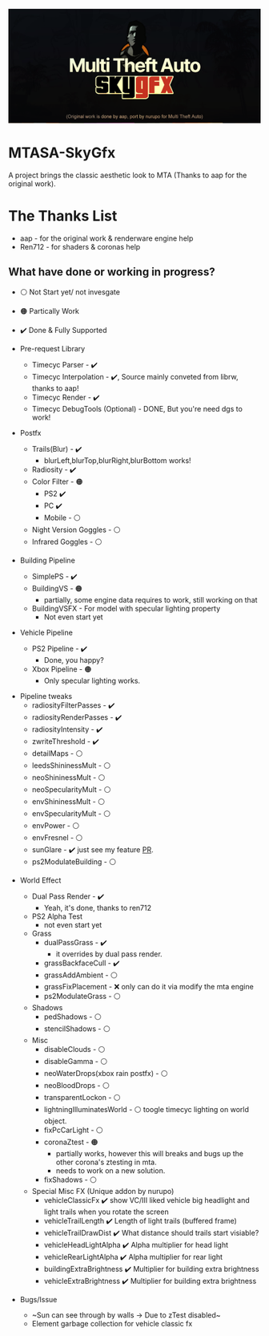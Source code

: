 ![SKYGFX](doc/skygfx.png)
# MTASA-SkyGfx
A project brings the classic aesthetic look to MTA (Thanks to aap for the original work).
# The Thanks List
- aap - for the original work & renderware engine help
- Ren712 - for shaders & coronas help
## What have done or working in progress?
- ⚪ Not Start yet/ not invesgate
- 🟠 Partically Work
- ✔️ Done & Fully Supported
- Pre-request Library
  * Timecyc Parser - ✔️
  * Timecyc Interpolation - ✔️, Source mainly conveted from librw, thanks to aap!
  * Timecyc Render - ✔️
  * Timecyc DebugTools (Optional) - DONE, But you're need dgs to work!
- Postfx 
  * Trails(Blur) - ✔️
    * blurLeft,blurTop,blurRight,blurBottom works!
  * Radiosity - ✔️
  * Color Filter - 🟠
    * PS2 ✔️
    * PC ✔️
    * Mobile - ⚪
  * Night Version Goggles - ⚪
  * Infrared Goggles - ⚪

- Building Pipeline
  * SimplePS - ✔️
  * BuildingVS - 🟠
    * partially, some engine data requires to work, still working on that
  * BuildingVSFX - For model with specular lighting property
    * Not even start yet
- Vehicle Pipeline
  * PS2 Pipeline - ✔️
    * Done, you happy?
  * Xbox Pipeline - 🟠
    * Only specular lighting works. 
* Pipeline tweaks
  * radiosityFilterPasses - ✔️
  * radiosityRenderPasses - ✔️
  * radiosityIntensity - ✔️
  * zwriteThreshold - ✔️
  * detailMaps - ⚪
  * leedsShininessMult - ⚪
  * neoShininessMult - ⚪
  * neoSpecularityMult - ⚪
  * envShininessMult - ⚪
  * envSpecularityMult - ⚪
  * envPower - ⚪
  * envFresnel - ⚪
  * sunGlare - ✔️ just see my feature [PR](https://github.com/multitheftauto/mtasa-blue/pull/2495). 
  * ps2ModulateBuilding - ⚪
- World Effect
  - Dual Pass Render - ✔️
    * Yeah, it's done, thanks to ren712
  - PS2 Alpha Test
    * not even start yet
  - Grass
    * dualPassGrass - ✔️
      * it overrides by dual pass render.
    * grassBackfaceCull - ✔️
    * grassAddAmbient - ⚪
    * grassFixPlacement - ❌ only can do it via modify the mta engine
    * ps2ModulateGrass - ⚪
  - Shadows
    * pedShadows - ⚪
    * stencilShadows - ⚪
  - Misc
    * disableClouds - ⚪
    * disableGamma - ⚪
    * neoWaterDrops(xbox rain postfx) - ⚪
    * neoBloodDrops - ⚪
    * transparentLockon - ⚪
    * lightningIlluminatesWorld - ⚪ toogle timecyc lighting on world object.
    * fixPcCarLight - ⚪
    * coronaZtest - 🟠
      * partially works, however this will breaks and bugs up the other corona's ztesting in mta.
      * needs to work on a new solution.
    * fixShadows - ⚪
  - Special Misc FX (Unique addon by nurupo)
    * vehicleClassicFx ✔️ show VC/III liked vehicle big headlight and light trails when you rotate the screen
    * vehicleTrailLength ✔️ Length of light trails (buffered frame)
    * vehicleTrailDrawDist ✔️ What distance should trails start visiable?
    * vehicleHeadLightAlpha ✔️ Alpha multiplier for head light
    * vehicleRearLightAlpha ✔️  Alpha multiplier for rear light
    * buildingExtraBrightness ✔️ Multiplier for building extra brightness
    * vehicleExtraBrightness ✔️ Multiplier for building extra brightness
 
- Bugs/Issue
  * ~Sun can see through by walls -> Due to zTest disabled~
  * Element garbage collection for vehicle classic fx
